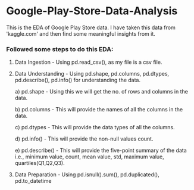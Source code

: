 # Google-Play-Store-Data-Analysis
This is the EDA of Google Play Store data.
I have taken this data from 'kaggle.com' and then find some meaningful insights from it.

### Followed some steps to do this EDA:

1) Data Ingestion - Using pd.read_csv(), as my file is a csv file.

2) Data Understanding - Using pd.shape, pd.columns, pd.dtypes, pd.describe(), pd.info() for understanding the data.

   a) pd.shape - Using this we will get the no. of rows and columns in the data.

   b) pd.columns - This will provide the names of all the columns in the data.

   c) pd.dtypes - This will provide the data types of all the columns.

   d) pd.info() - This will provide the non-null values count.

   e) pd.describe() - This will provide the five-point summary of the data i.e., minimum value, count, mean value, std,
   maximum value, quartiles(Q1,Q2,Q3).

3) Data Preparation - Using pd.isnull().sum(), pd.duplicated(), pd.to_datetime
